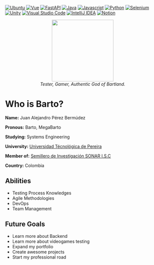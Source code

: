 
[![Ubuntu][Ubuntu]][Ubuntu-url]
[![Vue][Vue.js]][Vue-url]
[![FastAPI][FastAPI]][FastAPI-url]
[![Java][Java]][Java-url]
[![Javascript][JS]][JS-url]
[![Python][Py]][Py-url]
[![Selenium][Selenium]][Selenium-url]
[![Unity][Unity]][Unity-url]
[![Visual Studio Code][VSCode]][VSCode-url]
[![IntelliJ IDEA][IntelliJ]][IntelliJ-url]
[![Notion][Notion.so]][Notion-url]

<div align="center">
  <img width=200 src="https://i.imgur.com/kBWOFBL.png">
  <br>
  <i>Tester, Gamer, Authentic God of Bartland.</i>
</div>

# Who is Barto?

<b>Name:</b> Juan Alejandro Pérez Bermúdez

<b>Pronous:</b> Barto, MegaBarto

<b>Studying:</b> Systems Engineering

<b>University:</b> [Universidad Técnológica de Pereira](https://www.utp.edu.co)

<b>Member of:</b> [Semillero de Investigación SONAR I.S.C](https://github.com/Sonar-ISC)

<b>Country:</b> Colombia

## Abilities

* Testing Process Knowledges
* Agile Methodologies
* DevOps
* Team Management

## Future Goals
<ul>
  <li>Learn more about Backend</li>  
  <li>Learn more about videogames testing</li>
  <li>Expand my portfolio</li>
  <li>Create awesome projects</li>
  <li>Start my professional road</li>
</ul>

[Ubuntu]: https://img.shields.io/badge/Ubuntu-E95420?style=for-the-badge&logo=ubuntu&logoColor=white
[Ubuntu-url]: https://ubuntu-co.com
[Vue.js]: https://img.shields.io/badge/Vue.js-35495E?style=for-the-badge&logo=vuedotjs&logoColor=4FC08D
[Vue-url]: https://vuejs.org/
[Python]: https://img.shields.io/badge/Python-3776AB?style=for-the-badge&logo=python&logoColor=white
[Python-url]: https://www.python.org
[FastAPI]: https://img.shields.io/badge/FastAPI-005571?style=for-the-badge&logo=fastapi
[FastAPI-url]: https://fastapi.tiangolo.com
[Java]: https://img.shields.io/badge/java-%23ED8B00.svg?style=for-the-badge&logo=openjdk&logoColor=white
[Java-url]: https://www.java.com/es/
[Selenium]: https://img.shields.io/badge/-selenium-%43B02A?style=for-the-badge&logo=selenium&logoColor=white
[Selenium-url]: https://www.selenium.dev
[Unity]: https://img.shields.io/badge/unity-%23000000.svg?style=for-the-badge&logo=unity&logoColor=white
[Unity-url]: https://unity.com/es
[VSCode]: https://img.shields.io/badge/Visual%20Studio%20Code-0078d7.svg?style=for-the-badge&logo=visual-studio-code&logoColor=white
[VSCode-url]: https://code.visualstudio.com
[IntelliJ]: https://img.shields.io/badge/IntelliJIDEA-000000.svg?style=for-the-badge&logo=intellij-idea&logoColor=white
[IntelliJ-url]: https://www.jetbrains.com/es-es/idea/
[Notion.so]: https://img.shields.io/badge/Notion-000000?style=for-the-badge&logo=notion&logoColor=white
[Notion-url]: https://megabarto.notion.site
[JS]: https://shields.io/badge/JavaScript-F7DF1E?logo=JavaScript&logoColor=000&style=for-the-badge
[JS-url]: https://developer.mozilla.org/en-US/docs/Web/JavaScript
[Py]: https://img.shields.io/badge/python-3670A0?style=for-the-badge&logo=python&logoColor=ffdd54
[Py-url]: https://www.python.org
